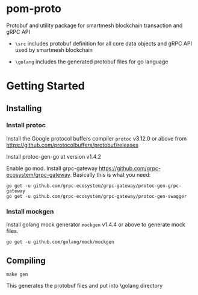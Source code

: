# pom-proto
Protobuf and utility package for smartmesh blockchain transaction and gRPC API

- `\src` includes protobuf definition for all core data objects and gRPC API used by smartmesh blockchain

- `\golang` includes the generated protobuf files for go language

# Getting Started
## Installing
### Install protoc
Install the Google protocol buffers compiler `protoc` v3.12.0 or above from https://github.com/protocolbuffers/protobuf/releases

Install protoc-gen-go at version v1.4.2

Enable go mod. Install grpc-gateway https://github.com/grpc-ecosystem/grpc-gateway. Basically this is what you need:

```
go get -u github.com/grpc-ecosystem/grpc-gateway/protoc-gen-grpc-gateway
go get -u github.com/grpc-ecosystem/grpc-gateway/protoc-gen-swagger
```

### Install mockgen
Install golang mock generator `mockgen` v1.4.4 or above to generate mock files.

```
go get -u github.com/golang/mock/mockgen
```

## Compiling
```
make gen
```
This generates the protobuf files and put into \golang directory

